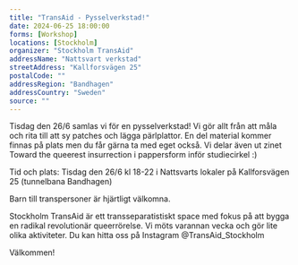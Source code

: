 ```yaml
---
title: "TransAid - Pysselverkstad!"
date: 2024-06-25 18:00:00
forms: [Workshop]
locations: [Stockholm]
organizer: "Stockholm TransAid"
addressName: "Nattsvart verkstad"
streetAddress: "Kallforsvägen 25"
postalCode: ""
addressRegion: "Bandhagen"
addressCountry: "Sweden"
source: ""
---
```

Tisdag den 26/6 samlas vi för en pysselverkstad! Vi gör allt från att måla och rita till att sy patches och lägga pärlplattor. En del material kommer finnas på plats men du får gärna ta med eget också. Vi delar även ut zinet Toward the queerest insurrection i pappersform inför studiecirkel :) 

Tid och plats: Tisdag den 26/6 kl 18-22 i Nattsvarts lokaler på Kallforsvägen 25 (tunnelbana Bandhagen) 

Barn till transpersoner är hjärtligt välkomna. 

Stockholm TransAid är ett transseparatistiskt space med fokus på att bygga en radikal revolutionär queerrörelse. Vi möts varannan vecka och gör lite olika aktiviteter. Du kan hitta oss på Instagram @TransAid_Stockholm 

Välkommen! 
